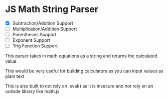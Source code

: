 # JS Math String Parser

- [x] Subtraction/Addition Support
- [ ] Multiplication/Addition Support
- [ ] Parentheses Support
- [ ] Exponent Support
- [ ] Trig Function Support

This parser takes in math equations as a string and returns the calculated value

This would be very useful for building calculators as you can input values as plain text

This is also built to not rely on .eval() as it is insecure and not rely on an outisde library like math.js
